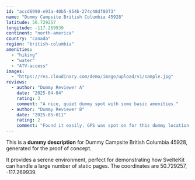 ```yaml
---
id: "accd6990-e93a-40b5-954b-274c48df8073"
name: "Dummy Campsite British Columbia 45928"
latitude: 50.729257
longitude: -117.269939
continent: "north-america"
country: "canada"
region: "british-columbia"
amenities:
  - "hiking"
  - "water"
  - "ATV-access"
images:
  - "https://res.cloudinary.com/demo/image/upload/v1/sample.jpg"
reviews:
  - author: "Dummy Reviewer A"
    date: "2025-04-04"
    rating: 3
    comment: "A nice, quiet dummy spot with some basic amenities."
  - author: "Dummy Reviewer B"
    date: "2025-05-011"
    rating: 2
    comment: "Found it easily. GPS was spot on for this dummy location."
---
```


This is a **dummy description** for Dummy Campsite British Columbia 45928, generated for the proof of concept.

It provides a serene environment, perfect for demonstrating how SvelteKit can handle a large number of static pages. The coordinates are 50.729257, -117.269939.

